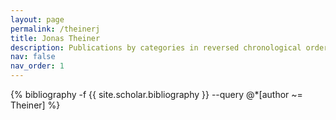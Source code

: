 ```yaml
---
layout: page
permalink: /theinerj
title: Jonas Theiner
description: Publications by categories in reversed chronological order. Generated by jekyll-scholar.
nav: false
nav_order: 1
---
```


<!-- _pages/publications.md -->
<div class="publications">

{% bibliography -f {{ site.scholar.bibliography }} --query @*[author ~= Theiner] %}

</div>

